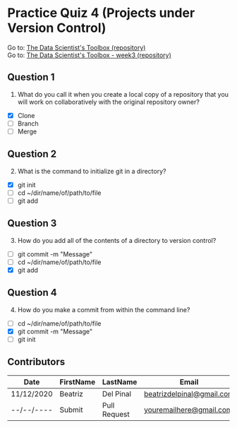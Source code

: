 # Practice Quiz 4 (Projects under Version Control)

Go to: [The Data Scientist's Toolbox (repository)](https://github.com/bea314/CourseraDS/tree/main/1_The%20Data%20Scientist's%20Toolbox)  
Go to: [The Data Scientist's Toolbox - week3 (repository)](https://github.com/bea314/CourseraDS/tree/main/1_The%20Data%20Scientist's%20Toolbox/week%203)

## Question 1
1. What do you call it when you create a local copy of a repository that you will work on collaboratively with the original repository owner?
- [x] Clone
- [ ] Branch
- [ ] Merge

## Question 2
2. What is the command to initialize git in a directory?
- [x] git init
- [ ] cd ~/dir/name/of/path/to/file
- [ ] git add

## Question 3
3. How do you add all of the contents of a directory to version control?
- [ ] git commit -m "Message"
- [ ] cd ~/dir/name/of/path/to/file
- [x] git add

## Question 4
4. How do you make a commit from within the command line?
- [ ] cd ~/dir/name/of/path/to/file
- [x] git commit -m "Message"
- [ ] git init

## Contributors
Date | FirstName | LastName | Email
--- | --- | --- | ---
11/12/2020 | Beatriz |  Del Pinal |  <beatrizdelpinal@gmail.com>
--/--/---- | Submit |  Pull Request | <youremailhere@gmail.com>
